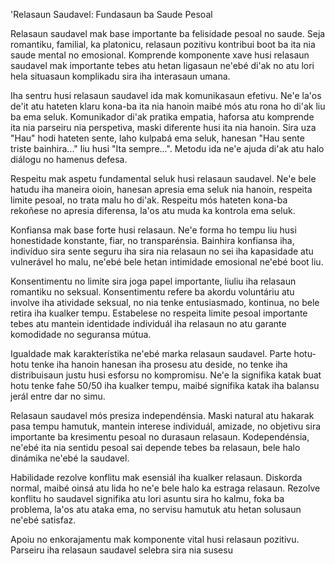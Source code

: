 'Relasaun Saudavel: Fundasaun ba Saude Pesoal

Relasaun saudavel mak base importante ba felisidade pesoal no saude. Seja romantiku, familial, ka platonicu, relasaun pozitivu kontribui boot ba ita nia saude mental no emosional. Komprende komponente xave husi relasaun saudavel mak importante tebes atu hetan ligasaun ne'ebé di'ak no atu lori hela situasaun komplikadu sira iha interasaun umana.

Iha sentru husi relasaun saudavel ida mak komunikasaun efetivu. Ne'e la'os de'it atu hateten klaru kona-ba ita nia hanoin maibé mós atu rona ho di'ak liu ba ema seluk. Komunikador di'ak pratika empatia, haforsa atu komprende ita nia parseiru nia perspetiva, maski diferente husi ita nia hanoin. Sira uza "Hau" hodi hateten sente, laho kulpabá ema seluk, hanesan "Hau sente triste bainhira..." liu husi "Ita sempre...". Metodu ida ne'e ajuda di'ak atu halo diálogu no hamenus defesa.

Respeitu mak aspetu fundamental seluk husi relasaun saudavel. Ne'e bele hatudu iha maneira oioin, hanesan apresia ema seluk nia hanoin, respeita limite pesoal, no trata malu ho di'ak. Respeitu mós hateten kona-ba rekoñese no apresia diferensa, la'os atu muda ka kontrola ema seluk.

Konfiansa mak base forte husi relasaun. Ne'e forma ho tempu liu husi honestidade konstante, fiar, no transparénsia. Bainhira konfiansa iha, indivíduo sira sente seguru iha sira nia relasaun no sei iha kapasidade atu vulnerável ho malu, ne'ebé bele hetan intimidade emosional ne'ebé boot liu.

Konsentimentu no limite sira joga papel importante, liuliu iha relasaun romantiku no seksual. Konsentimentu refere ba akordu voluntáriu atu involve iha atividade seksual, no nia tenke entusiasmado, kontinua, no bele retira iha kualker tempu. Estabelese no respeita limite pesoal importante tebes atu mantein identidade individuál iha relasaun no atu garante komodidade no seguransa mútua.

Igualdade mak karakterístika ne'ebé marka relasaun saudavel. Parte hotu-hotu tenke iha hanoin hanesan iha prosesu atu deside, no tenke iha distribuisaun justu husi esforsu no kompromisu. Ne'e la signifika katak buat hotu tenke fahe 50/50 iha kualker tempu, maibé signifika katak iha balansu jerál entre dar no simu.

Relasaun saudavel mós presiza independénsia. Maski natural atu hakarak pasa tempu hamutuk, mantein interese individuál, amizade, no objetivu sira importante ba kresimentu pesoal no durasaun relasaun. Kodependénsia, ne'ebé ita nia sentidu pesoal sai depende tebes ba relasaun, bele halo dinámika ne'ebé la saudavel.

Habilidade rezolve konflitu mak esensiál iha kualker relasaun. Diskorda normal, maibé oinsá atu lida ho ne'e bele halo ka estraga relasaun. Rezolve konflitu ho saudavel signifika atu lori asuntu sira ho kalmu, foka ba problema, la'os atu ataka ema, no servisu hamutuk atu hetan solusaun ne'ebé satisfaz.

Apoiu no enkorajamentu mak komponente vital husi relasaun pozitivu. Parseiru iha relasaun saudavel selebra sira nia susesu